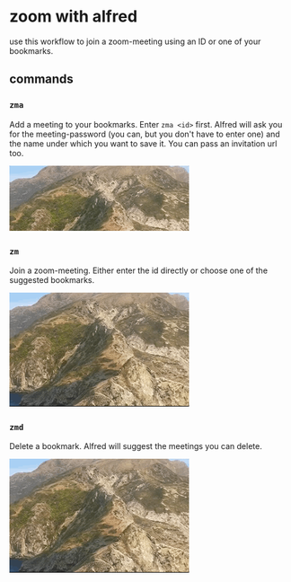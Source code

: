 # zoom with alfred

use this workflow to join a zoom-meeting using an ID or one of your bookmarks.

## commands
### `zma`
Add a meeting to your bookmarks. Enter `zma <id>` first. Alfred will ask you for the meeting-password (you can, but you don't have to enter one) and the name under which you want to save it. You can pass an invitation url too.

![zma](zma.gif)

### `zm`
Join a zoom-meeting. Either enter the id directly or choose one of the suggested bookmarks.

![zm](zm.gif)

### `zmd`
Delete a bookmark. Alfred will suggest the meetings you can delete.

![zmd](zmd.gif)